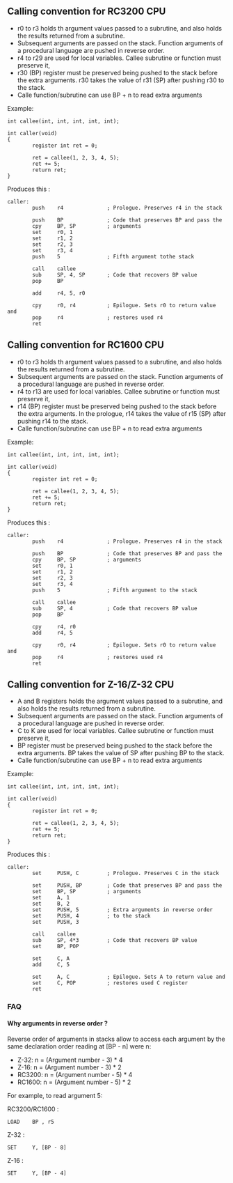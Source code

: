 Calling convention for RC3200 CPU
---------------------------------

  - r0 to r3 holds th argument values passed to a subrutine, and also holds the results returned from a subrutine.
  - Subsequent arguments are passed on the stack. Function arguments of a procedural language are pushed in reverse order.
  - r4 to r29 are used for local variables. Callee subrutine or function must preserve it,
  - r30 (BP) register must be preserved being pushed to the stack before the extra arguments. r30 takes the value of r31 (SP) after pushing r30 to the stack.
  - Calle function/subrutine can use BP + n to read extra arguments

Example:

    int callee(int, int, int, int, int);
     
    int caller(void)
    {
            register int ret = 0;
     
            ret = callee(1, 2, 3, 4, 5);
            ret += 5;
            return ret;
    }

Produces this :

    caller:
            push    r4              ; Prologue. Preserves r4 in the stack

            push    BP              ; Code that preserves BP and pass the
            cpy     BP, SP          ; arguments
            set     r0, 1
            set     r1, 2
            set     r2, 3
            set     r3, 4
            push    5               ; Fifth argument tothe stack
            
            call    callee           
            sub     SP, 4, SP       ; Code that recovers BP value
            pop     BP
            
            add     r4, 5, r0

            cpy     r0, r4          ; Epilogue. Sets r0 to return value and
            pop     r4              ; restores used r4
            ret



Calling convention for RC1600 CPU
---------------------------------

  - r0 to r3 holds th argument values passed to a subrutine, and also holds the results returned from a subrutine.
  - Subsequent arguments are passed on the stack. Function arguments of a procedural language are pushed in reverse order.
  - r4 to r13 are used for local variables. Callee subrutine or function must preserve it,
  - r14 (BP) register must be preserved being pushed to the stack before the extra arguments. In the prologue, r14 takes the value of r15 (SP) after pushing r14 to the stack.
  - Calle function/subrutine can use BP + n to read extra arguments

Example:

    int callee(int, int, int, int, int);
     
    int caller(void)
    {
            register int ret = 0;
     
            ret = callee(1, 2, 3, 4, 5);
            ret += 5;
            return ret;
    }

Produces this :

    caller:
            push    r4              ; Prologue. Preserves r4 in the stack

            push    BP              ; Code that preserves BP and pass the
            cpy     BP, SP          ; arguments
            set     r0, 1
            set     r1, 2
            set     r2, 3
            set     r3, 4
            push    5               ; Fifth argument to the stack
            
            call    callee           
            sub     SP, 4           ; Code that recovers BP value
            pop     BP
            
            cpy     r4, r0
            add     r4, 5

            cpy     r0, r4          ; Epilogue. Sets r0 to return value and
            pop     r4              ; restores used r4
            ret

Calling convention for Z-16/Z-32 CPU
-------------------------------

  - A and B registers holds the argument values passed to a subrutine, and also holds the results returned from a subrutine.
  - Subsequent arguments are passed on the stack. Function arguments of a procedural language are pushed in reverse order.
  - C to K are used for local variables. Callee subrutine or function must preserve it,
  - BP register must be preserved being pushed to the stack before the extra arguments. BP takes the value of SP after pushing BP to the stack.
  - Calle function/subrutine can use BP + n to read extra arguments

Example:

    int callee(int, int, int, int, int);
     
    int caller(void)
    {
            register int ret = 0;
     
            ret = callee(1, 2, 3, 4, 5);
            ret += 5;
            return ret;
    }

Produces this :

    caller:
            set     PUSH, C         ; Prologue. Preserves C in the stack

            set     PUSH, BP        ; Code that preserves BP and pass the
            set     BP, SP          ; arguments
            set     A, 1
            set     B, 2
            set     PUSH, 5         ; Extra arguments in reverse order
            set     PUSH, 4         ; to the stack
            set     PUSH, 3
            
            call    callee           
            sub     SP, 4*3         ; Code that recovers BP value
            set     BP, POP
            
            set     C, A
            add     C, 5

            set     A, C            ; Epilogue. Sets A to return value and
            set     C, POP          ; restores used C register
            ret


### FAQ

#### Why arguments in reverse order ?
Reverse order of arguments in stacks allow to access each argument by the same declaration order reading at [BP - n] were n:

- Z-32: n = (Argument number - 3) * 4
- Z-16: n = (Argument number - 3) * 2
- RC3200:  n = (Argument number - 5) * 4 
- RC1600:  n = (Argument number - 5) * 2 

 
For example, to read argument 5:

RC3200/RC1600 :

    LOAD    BP , r5
    
Z-32 :

    SET     Y, [BP - 8]
    
Z-16 :

    SET     Y, [BP - 4]



